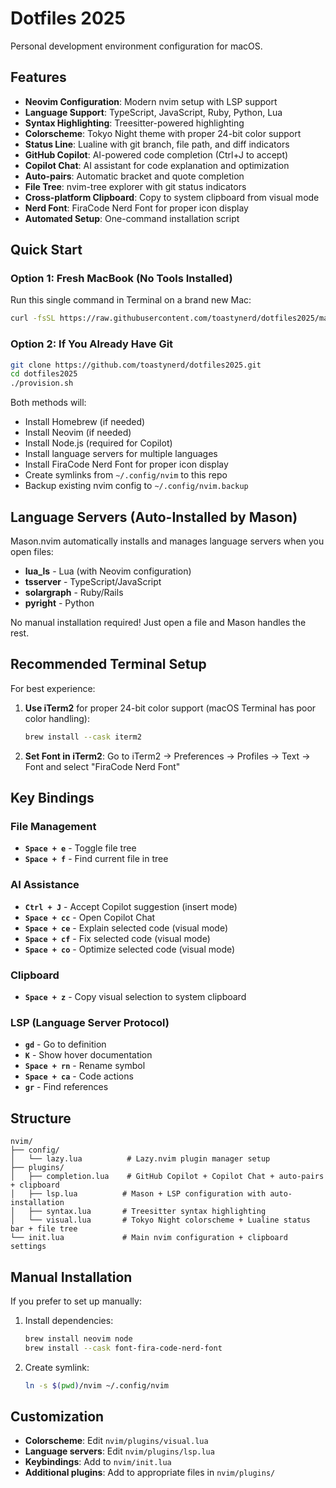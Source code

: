 # Dotfiles 2025

Personal development environment configuration for macOS.

## Features

- **Neovim Configuration**: Modern nvim setup with LSP support
- **Language Support**: TypeScript, JavaScript, Ruby, Python, Lua
- **Syntax Highlighting**: Treesitter-powered highlighting
- **Colorscheme**: Tokyo Night theme with proper 24-bit color support
- **Status Line**: Lualine with git branch, file path, and diff indicators
- **GitHub Copilot**: AI-powered code completion (Ctrl+J to accept)
- **Copilot Chat**: AI assistant for code explanation and optimization
- **Auto-pairs**: Automatic bracket and quote completion
- **File Tree**: nvim-tree explorer with git status indicators
- **Cross-platform Clipboard**: Copy to system clipboard from visual mode
- **Nerd Font**: FiraCode Nerd Font for proper icon display
- **Automated Setup**: One-command installation script

## Quick Start

### Option 1: Fresh MacBook (No Tools Installed)
Run this single command in Terminal on a brand new Mac:

```bash
curl -fsSL https://raw.githubusercontent.com/toastynerd/dotfiles2025/master/bootstrap.sh | bash
```

### Option 2: If You Already Have Git
```bash
git clone https://github.com/toastynerd/dotfiles2025.git
cd dotfiles2025
./provision.sh
```

Both methods will:
- Install Homebrew (if needed)
- Install Neovim (if needed)
- Install Node.js (required for Copilot)
- Install language servers for multiple languages
- Install FiraCode Nerd Font for proper icon display
- Create symlinks from `~/.config/nvim` to this repo
- Backup existing nvim config to `~/.config/nvim.backup`

## Language Servers (Auto-Installed by Mason)

Mason.nvim automatically installs and manages language servers when you open files:

- **lua_ls** - Lua (with Neovim configuration)
- **tsserver** - TypeScript/JavaScript
- **solargraph** - Ruby/Rails
- **pyright** - Python

No manual installation required! Just open a file and Mason handles the rest.

## Recommended Terminal Setup

For best experience:

1. **Use iTerm2** for proper 24-bit color support (macOS Terminal has poor color handling):
   ```bash
   brew install --cask iterm2
   ```

2. **Set Font in iTerm2**: Go to iTerm2 → Preferences → Profiles → Text → Font and select "FiraCode Nerd Font"

## Key Bindings

### File Management
- **`Space + e`** - Toggle file tree
- **`Space + f`** - Find current file in tree

### AI Assistance
- **`Ctrl + J`** - Accept Copilot suggestion (insert mode)
- **`Space + cc`** - Open Copilot Chat
- **`Space + ce`** - Explain selected code (visual mode)
- **`Space + cf`** - Fix selected code (visual mode)
- **`Space + co`** - Optimize selected code (visual mode)

### Clipboard
- **`Space + z`** - Copy visual selection to system clipboard

### LSP (Language Server Protocol)
- **`gd`** - Go to definition
- **`K`** - Show hover documentation
- **`Space + rn`** - Rename symbol
- **`Space + ca`** - Code actions
- **`gr`** - Find references

## Structure

```
nvim/
├── config/
│   └── lazy.lua          # Lazy.nvim plugin manager setup
├── plugins/
│   ├── completion.lua    # GitHub Copilot + Copilot Chat + auto-pairs + clipboard
│   ├── lsp.lua          # Mason + LSP configuration with auto-installation
│   ├── syntax.lua       # Treesitter syntax highlighting
│   └── visual.lua       # Tokyo Night colorscheme + Lualine status bar + file tree
└── init.lua             # Main nvim configuration + clipboard settings
```

## Manual Installation

If you prefer to set up manually:

1. Install dependencies:
   ```bash
   brew install neovim node
   brew install --cask font-fira-code-nerd-font
   ```

2. Create symlink:
   ```bash
   ln -s $(pwd)/nvim ~/.config/nvim
   ```

## Customization

- **Colorscheme**: Edit `nvim/plugins/visual.lua`
- **Language servers**: Edit `nvim/plugins/lsp.lua`
- **Keybindings**: Add to `nvim/init.lua`
- **Additional plugins**: Add to appropriate files in `nvim/plugins/`